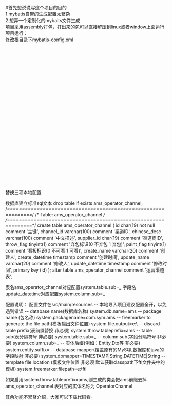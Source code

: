 #首先想说说写这个项目的目的<br/>
1.mybatis自带的生成配置太繁杂<br/>
2.想弄一个定制化的mybaits文件生成<br/>
项目采用assembly打包，打出来的包可以直接解压到linux或者window上面运行<br/>
项目运行：<br/>
修改根目录下mybatis-config.xml<br/>
<configuration><br/>
    <settings><br/>  
        <!-- changes from the defaults for testing -->   
        <setting name="cacheEnabled" value="false" />   
        <setting name="useGeneratedKeys" value="true" />   
        <setting name="defaultExecutorType" value="REUSE" />   
    </settings>   
    <typeAliases>   
       <typeAlias alias="ColumnEntity" type="org.app.mybatis.db.ColumnEntity"/>   
       <typeAlias alias="TableEntity" type="org.app.mybatis.db.TableEntity"/>   
    </typeAliases>   
    <environments default="development">   
       <environment id="development">   
           <transactionManager type="jdbc"/>   
           <dataSource type="POOLED">   
              <property name="driver" value="com.mysql.jdbc.Driver"/>   
              <property name="url" value="jdbc:mysql://127.0.0.1/ams"/>   
              <property name="username" value="root"/>   
              <property name="password" value="root"/>   
           </dataSource>   
       </environment>   
    </environments>   
    <mappers>   
        <mapper resource="mappers/mysqlmappers.xml" />   
    </mappers>   
</configuration>

替换三项本地配置
<property name="url" value="jdbc:mysql://127.0.0.1/ams"/>
<property name="username" value="root"/>
<property name="password" value="root"/>

数据库建立标准sql文本
drop table if exists ams_operator_channel;
/*==============================================================*/
/* Table: ams_operator_channel                                  */
/*==============================================================*/
create table ams_operator_channel
(
   id                   char(19) not null comment '主键',
   channel_id           varchar(100) comment '渠道ID',
   chinese_desc         varchar(100) comment '中文描述',
   supplier_id          char(19) comment '渠道商ID',
   throw_flag           tinyint(1) comment '弃包标识(0  不弃包  1 弃包)',
   paint_flag           tinyint(1) comment '看板标识(0 不可看 1 可看)',
   create_name          varchar(20) comment '创建人',
   create_datetime      timestamp comment '创建时间',
   update_name          varchar(20) comment '修改人',
   update_datetime      timestamp comment '修改时间',
   primary key (id)
);
alter table ams_operator_channel comment '运营渠道表';

表名ams_operator_channel对应配置system.table.sub=_
字段名update_datetime对应配置system.column.sub=_




配置说明：
配置文件在src/main/resources
-- 本地导入项目建议配置全开，以免遇到错误
-- database name(数据库名称)
system.db.name=ams
-- package name (包名称)
system.packagename=com.sym.ams
-- freemarker to generate the file path(模板输出文件位置)
system.file.output=e:\\
-- discard table prefix(表前缀替换 非必须)
system.throw.tableprefix=ams
-- table sub(表分隔符号 非必要)
system.table.sub=_
-- column sub(字段分隔符号 非必要)
system.column.sub=_
-- 实体后缀(例如：Entity,Dto等 非必要)
system.entity.suffix=
-- database mapper(覆盖原有的MySQL数据库和java的字段映射 非必要) 
system.dbmapper=TIMESTAMP|String,DATETIME|String
-- template file location (模板文件位置  非必须 默认获取classpath下ftl文件夹中的模板)
system.freemarker.filepath=e:\\ftl

如果启用system.throw.tableprefix=ams,则生成的类会把ams前缀去掉
ams_operator_channel 表对应的实体名称为 OperatorChannel

其余功能不累赘介绍，大家可以下载代码看。
